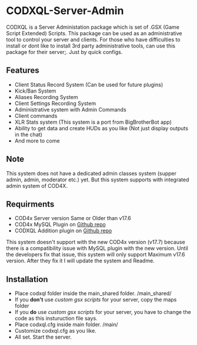 # CODXQL-Server-Admin
CODXQL is a Server Administation package which is set of .GSX (Game Script Extended) Scripts. This package can be used as an administrative tool to control your server and clients. For those who have difficulties to install or dont like to install 3rd party administrative tools, can use this package for their server;. Just by quick configs.

## Features
- Client Status Record System (Can be used for future plugins)
- Kick/Ban System
- Aliases Recording System
- Client Settings Recording System
- Administrative system with Admin Commands
- Client commands
- XLR Stats system (This system is a port from BigBrotherBot app)
- Ability to get data and create HUDs as you like (Not just display outputs in the chat)
- And more to come

## Note
This system does not have a dedicated admin classes system (supper admin, admin, moderator etc.) yet. But this system supports with integrated admin system of COD4X.

## Requirments
- COD4x Server version Same or Older than v17.6
- COD4x MySQL Plugin on [Github repo](https://github.com/callofduty4x/mysql)
- CODXQL Addition plugin on [Github repo](https://github.com/thamidu)

This system doesn't support with the new COD4x version (v17.7) because there is a compatibility issue with MySQL plugin with the new version. Until the developers fix that issue, this system will only support Maximum v17.6 version. After they fix it I will update the system and Readme.

## Installation
- Place codxql folder inside the main_shared folder. <COD4x Server Dir>/main_shared/
- If you **don't** use *custom gsx scripts* for your server, copy the maps folder
- If you **do** use *custom gsx scripts* for your server, you have to change the code as this insturuction file says.
- Place codxql.cfg inside main folder. <COD4x Server Dir>/main/
- Customize codxql.cfg as you like.
- All set. Start the server.

